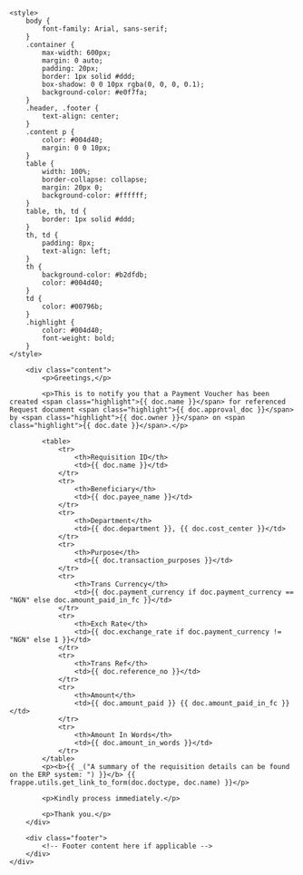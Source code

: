 <!DOCTYPE html>
<html lang="en">
<head>
    <meta charset="UTF-8">
    <meta name="viewport" content="width=device-width, initial-scale=1.0">
    
    <style>
        body {
            font-family: Arial, sans-serif;
        }
        .container {
            max-width: 600px;
            margin: 0 auto;
            padding: 20px;
            border: 1px solid #ddd;
            box-shadow: 0 0 10px rgba(0, 0, 0, 0.1);
            background-color: #e0f7fa;
        }
        .header, .footer {
            text-align: center;
        }
        .content p {
            color: #004d40;
            margin: 0 0 10px;
        }
        table {
            width: 100%;
            border-collapse: collapse;
            margin: 20px 0;
            background-color: #ffffff;
        }
        table, th, td {
            border: 1px solid #ddd;
        }
        th, td {
            padding: 8px;
            text-align: left;
        }
        th {
            background-color: #b2dfdb;
            color: #004d40;
        }
        td {
            color: #00796b;
        }
        .highlight {
            color: #004d40;
            font-weight: bold;
        }
    </style>
</head>
<body>
    <div class="container">
        <div class="header">
            <!-- Header content here if applicable -->
        </div>

        <div class="content">
            <p>Greetings,</p>

            <p>This is to notify you that a Payment Voucher has been created <span class="highlight">{{ doc.name }}</span> for referenced Request document <span class="highlight">{{ doc.approval_doc }}</span> by <span class="highlight">{{ doc.owner }}</span> on <span class="highlight">{{ doc.date }}</span>.</p>

            <table>
                <tr>
                    <th>Requisition ID</th>
                    <td>{{ doc.name }}</td>
                </tr>
                <tr>
                    <th>Beneficiary</th>
                    <td>{{ doc.payee_name }}</td>
                </tr>
                <tr>
                    <th>Department</th>
                    <td>{{ doc.department }}, {{ doc.cost_center }}</td>
                </tr>
                <tr>
                    <th>Purpose</th>
                    <td>{{ doc.transaction_purposes }}</td>
                </tr>
                <tr>
                    <th>Trans Currency</th>
                    <td>{{ doc.payment_currency if doc.payment_currency == "NGN" else doc.amount_paid_in_fc }}</td>
                </tr>
                <tr>
                    <th>Exch Rate</th>
                    <td>{{ doc.exchange_rate if doc.payment_currency != "NGN" else 1 }}</td>
                </tr>
                <tr>
                    <th>Trans Ref</th>
                    <td>{{ doc.reference_no }}</td>
                </tr>
                <tr>
                    <th>Amount</th>
                    <td>{{ doc.amount_paid }} {{ doc.amount_paid_in_fc }}</td>
                </tr>
                <tr>
                    <th>Amount In Words</th>
                    <td>{{ doc.amount_in_words }}</td>
                </tr>
            </table>
            <p><b>{{ _("A summary of the requisition details can be found on the ERP system: ") }}</b> {{ frappe.utils.get_link_to_form(doc.doctype, doc.name) }}</p>

            <p>Kindly process immediately.</p>

            <p>Thank you.</p>
        </div>

        <div class="footer">
            <!-- Footer content here if applicable -->
        </div>
    </div>
</body>
</html>
